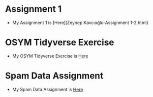 # Assignment 1 
+ My Assignment 1 is [Here](Zeynep Kavcıoğlu-Assignment 1-2.html)

# OSYM Tidyverse Exercise
+ My OSYM Tidyverse Exercise is [Here](osym_data_analysis_template.html)

# Spam Data Assignment 
+ My Spam Data Assignment is [Here](SpamData.html)
